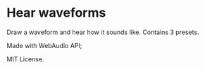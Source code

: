 # Hear waveforms
Draw a waveform and hear how it sounds like. Contains 3 presets.

Made with WebAudio API;

MIT License.